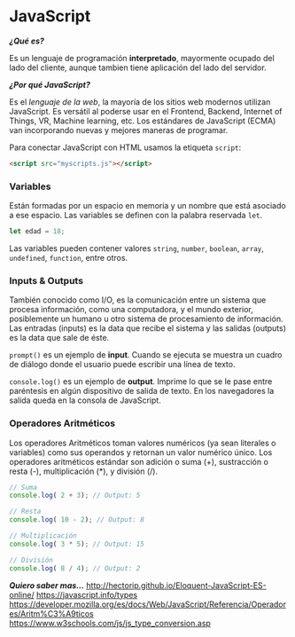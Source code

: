 # JavaScript #

***¿Qué es?***

Es un lenguaje de programación **interpretado**, mayormente ocupado del lado del cliente, aunque tambien tiene aplicación del lado del servidor.

***¿Por qué JavaScript?***

Es el *lenguaje de la web*, la mayoría de los sitios web modernos utilizan JavaScript. Es versátil al poderse usar en el Frontend, Backend, Internet of Things, VR, Machine learning, etc. Los estándares de JavaScript (ECMA) van incorporando nuevas y mejores maneras de programar.

Para conectar JavaScript con HTML usamos la etiqueta `script`:

```html
<script src="myscripts.js"></script>
```

### Variables ###

Están formadas por un espacio en memoria y un nombre que está asociado a ese espacio. Las variables se definen con la palabra reservada `let`.

```javascript
let edad = 18;
```

Las variables pueden contener valores `string`, `number`, `boolean`, `array`, `undefined`, `function`, entre otros.

### Inputs & Outputs ###

También conocido como I/O, es la comunicación entre un sistema que procesa información, como una computadora, y el mundo exterior, posiblemente un humano u otro sistema de procesamiento de información. Las entradas (inputs) es la data que recibe el sistema y las salidas (outputs) es la data que sale de éste.

`prompt()` es un ejemplo de **input**. Cuando se ejecuta se muestra un cuadro de diálogo donde el usuario puede escribir una línea de texto.

`console.log()` es un ejemplo de **output**. Imprime lo que se le pase entre paréntesis en algún dispositivo de salida de texto. En los navegadores la salida queda en la consola de JavaScript.

### Operadores Aritméticos ###

Los operadores Aritméticos toman valores numéricos (ya sean literales o variables) como sus operandos y retornan un valor numérico único. Los operadores aritméticos estándar son adición o suma (+), sustracción o resta (-), multiplicación (*), y división (/).

```javascript
// Suma
console.log( 2 + 3); // Output: 5

// Resta
console.log( 10 - 2); // Output: 8

// Multiplicación
console.log( 3 * 5); // Output: 15

// División 
console.log( 8 / 4); // Output: 2
```

***Quiero saber mas...***
http://hectorip.github.io/Eloquent-JavaScript-ES-online/
https://javascript.info/types
https://developer.mozilla.org/es/docs/Web/JavaScript/Referencia/Operadores/Aritm%C3%A9ticos
https://www.w3schools.com/js/js_type_conversion.asp
